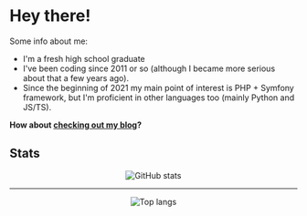 # Hey there!

Some info about me:

- I'm a fresh high school graduate
- I've been coding since 2011 or so (although I became more serious about that a few years ago).
- Since the beginning of 2021 my main point of interest is PHP + Symfony framework, but I'm proficient in other languages too (mainly Python and JS/TS).

**How about [checking out my blog](//karmek-k-blog.netlify.app)?**

## Stats

<div align="center">
  <img
    src="https://github-readme-stats.vercel.app/api?username=karmek-k&theme=dark"
    alt="GitHub stats"
  />

  <hr />

  <img 
    class="margin"
    src="https://github-readme-stats.vercel.app/api/top-langs/?username=karmek-k&theme=dark"
    alt="Top langs"
  />
</div>